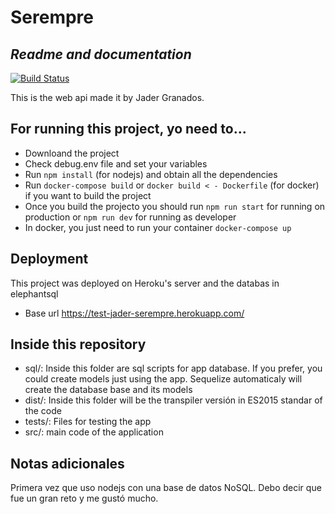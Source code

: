 # Serempre
## _Readme and documentation_

[![Build Status](https://travis-ci.org/joemccann/dillinger.svg?branch=master)](https://travis-ci.org/joemccann/dillinger)

This is the web api made it by Jader Granados.

## For running this project, yo need to...

- Downloand the project
- Check debug.env file and set your variables
- Run `npm install` (for nodejs) and obtain all the dependencies
- Run `docker-compose build` or `docker build < - Dockerfile` (for docker) if you want to build the project
- Once you build the projecto you should run `npm run start` for running on production or `npm run dev` for running as developer
- In docker, you just need to run your container `docker-compose up`

## Deployment

This project was deployed on Heroku's server and the databas in elephantsql

- Base url https://test-jader-serempre.herokuapp.com/ 

## Inside this repository

- sql/: Inside this folder are sql scripts for app database. If you prefer, you could create models just using the app. Sequelize automaticaly will create the database base and its models
- dist/: Inside this folder will be the transpiler versión in ES2015 standar of the code
- tests/: Files for testing the app
- src/: main code of the application

## Notas adicionales

Primera vez que uso nodejs con una base de datos NoSQL. Debo decir que fue un gran reto y me gustó mucho.
